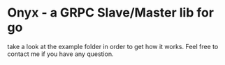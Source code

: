 # Onyx - a GRPC Slave/Master lib for go

take a look at the example folder in order to get how it works.
Feel free to contact me if you have any question.